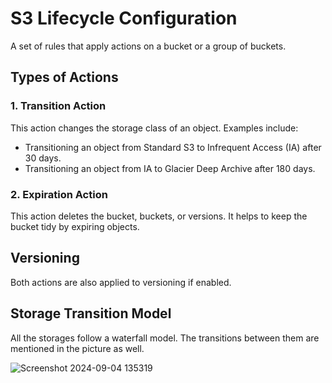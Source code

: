 # S3 Lifecycle Configuration

A set of rules that apply actions on a bucket or a group of buckets.

## Types of Actions

### 1. Transition Action
This action changes the storage class of an object. Examples include:
- Transitioning an object from Standard S3 to Infrequent Access (IA) after 30 days.
- Transitioning an object from IA to Glacier Deep Archive after 180 days.

### 2. Expiration Action
This action deletes the bucket, buckets, or versions. It helps to keep the bucket tidy by expiring objects.

## Versioning
Both actions are also applied to versioning if enabled.

## Storage Transition Model
All the storages follow a waterfall model. The transitions between them are mentioned in the picture as well.


![Screenshot 2024-09-04 135319](https://github.com/user-attachments/assets/d3a6e585-c4bd-45f9-bf2e-cc78da289fd7)

